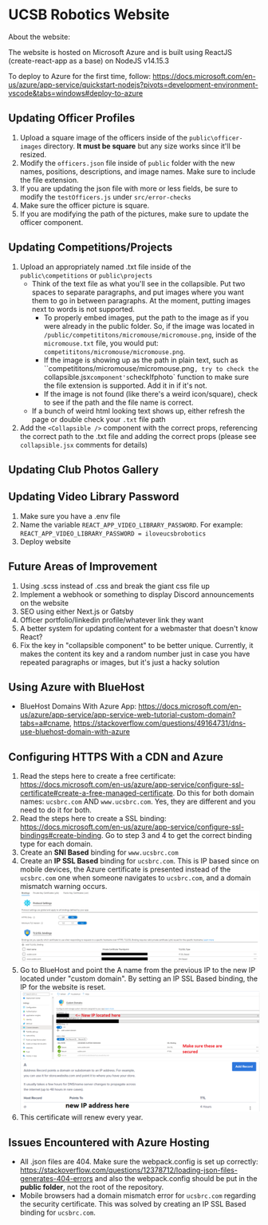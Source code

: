 # UCSB Robotics Website

About the website:

The website is hosted on Microsoft Azure and is built using ReactJS (create-react-app as a base) on NodeJS v14.15.3

To deploy to Azure for the first time, follow: https://docs.microsoft.com/en-us/azure/app-service/quickstart-nodejs?pivots=development-environment-vscode&tabs=windows#deploy-to-azure

## Updating Officer Profiles
1. Upload a square image of the officers inside of the `public\officer-images` directory. **It must be square** but any size works since it'll be resized. 
2. Modify the `officers.json` file inside of `public` folder with the new names, positions, descriptions, and image names. Make sure to include the file extension.
3. If you are updating the json file with more or less fields, be sure to modify the `testOfficers.js` under `src/error-checks`
4. Make sure the officer picture is square.
5. If you are modifying the path of the pictures, make sure to update the officer component.

## Updating Competitions/Projects
1. Upload an appropriately named .txt file inside of the `public\competitions` or `public\projects`
    * Think of the text file as what you'll see in the collapsible. Put two spaces to separate paragraphs, and put images where you want them to go in between paragraphs. At the moment, putting images next to words is not supported.
        * To properly embed images, put the path to the image as if you were already in the public folder. So, if the image was located in `/public/competititons/micromouse/micromouse.png`, inside of the `micromouse.txt` file, you would put: `competititons/micromouse/micromouse.png`.
        * If the image is showing up as the path in plain text, such as ``competititons/micromouse/micromouse.png`, try to check the `collapsible.jsx` component's `checkIfphoto` function to make sure the file extension is supported. Add it in if it's not.
        * If the image is not found (like there's a weird icon/square), check to see if the path and the file name is correct.
    * If a bunch of weird html looking text shows up, either refresh the page or double check your `.txt` file path
2. Add the `<Collapsible />` component with the correct props, referencing the correct path to the .txt file and adding the correct props (please see `collapsible.jsx` comments for details) 

## Updating Club Photos Gallery


## Updating Video Library Password
1. Make sure you have a .env file
2. Name the variable `REACT_APP_VIDEO_LIBRARY_PASSWORD`. For example: `REACT_APP_VIDEO_LIBRARY_PASSWORD = iloveucsbrobotics`
3. Deploy website

## Future Areas of Improvement
1. Using .scss instead of .css and break the giant css file up
2. Implement a webhook or something to display Discord announcements on the website
3. SEO using either Next.js or Gatsby
4. Officer portfolio/linkedin profile/whatever link they want
5. A better system for updating content for a webmaster that doesn't know React?
6. Fix the key in "collapsible component" to be better unique. Currently, it makes the content its key and a random number just in case you have repeated paragraphs or images, but it's just a hacky solution

## Using Azure with BlueHost
* BlueHost Domains With Azure App: https://docs.microsoft.com/en-us/azure/app-service/app-service-web-tutorial-custom-domain?tabs=a#cname, https://stackoverflow.com/questions/49164731/dns-use-bluehost-domain-with-azure

## Configuring HTTPS With a CDN and Azure
1. Read the steps here to create a free certificate: https://docs.microsoft.com/en-us/azure/app-service/configure-ssl-certificate#create-a-free-managed-certificate. Do this for both domain names: `ucsbrc.com` AND `www.ucsbrc.com`. Yes, they are different and you need to do it for both.
2. Read the steps here to create a SSL binding: https://docs.microsoft.com/en-us/azure/app-service/configure-ssl-bindings#create-binding. Go to step 3 and 4 to get the correct binding type for each domain.
3. Create an **SNI Based** binding for `www.ucsbrc.com`
4. Create an **IP SSL Based** binding for `ucsbrc.com`. This is IP based since on mobile devices, the Azure certificate is presented instead of the `ucsbrc.com` one when someone navigates to `ucsbrc.com`, and a domain mismatch warning occurs.
![Picture of bindings](https://github.com/UCSBVexRobotics/RoboticsWebsite/blob/main/README_images/completed_bindings.png?raw=true)
5. Go to BlueHost and point the A name from the previous IP to the new IP located under "custom domain". By setting an IP SSL Based binding, the IP for the website is reset.
![Picture of Azure Domain Page](https://github.com/UCSBVexRobotics/RoboticsWebsite/blob/main/README_images/domain_page.png?raw=true)
![Picture of BlueHost A Name](https://github.com/UCSBVexRobotics/RoboticsWebsite/blob/main/README_images/bluehost_a.png?raw=true)
6. This certificate will renew every year.

## Issues Encountered with Azure Hosting
* All .json files are 404. Make sure the webpack.config is set up correctly: https://stackoverflow.com/questions/12378712/loading-json-files-generates-404-errors and also the webpack.config should be put in the **public folder**, not the root of the repository.
* Mobile browsers had a domain mismatch error for `ucsbrc.com` regarding the security certificate. This was solved by creating an IP SSL Based binding for `ucsbrc.com`.